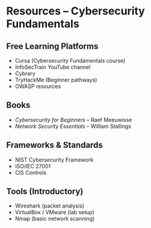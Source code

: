 # Resources – Cybersecurity Fundamentals

## Free Learning Platforms
- Cursa (Cybersecurity Fundamentals course)
- InfoSecTrain YouTube channel
- Cybrary
- TryHackMe (Beginner pathways)
- OWASP resources

## Books
- *Cybersecurity for Beginners* – Raef Meeuwisse
- *Network Security Essentials* – William Stallings

## Frameworks & Standards
- NIST Cybersecurity Framework
- ISO/IEC 27001
- CIS Controls

## Tools (Introductory)
- Wireshark (packet analysis)
- VirtualBox / VMware (lab setup)
- Nmap (basic network scanning)
